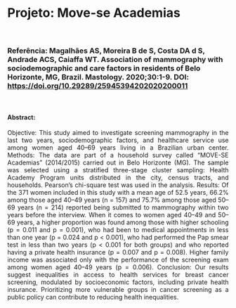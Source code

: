 # Projeto: Move-se Academias

<br>

### Referência: Magalhães AS, Moreira B de S, Costa DA d S, Andrade ACS, Caiaffa WT. Association of mammography with sociodemographic and care factors in residents of Belo Horizonte, MG, Brazil. Mastology. 2020;30:1-9. DOI: https://doi.org/10.29289/25945394202020200011

<br>

#### Abstract: 
<p style="text-align: justify;"> Objective: This study aimed to investigate screening mammography in the last two years, sociodemographic factors, and healthcare service use among women aged 40–69 years living in a Brazilian urban center. Methods: The data are part of a household survey called “MOVE-SE Academias” (2014/2015) carried out in Belo Horizonte (MG). The sample was selected using a stratified three-stage cluster sampling: Health Academy Program units distributed in the city, census tracts, and households. Pearson’s chi-square test was used in the analysis. Results: Of the 371 women included in this study with a mean age of 52.5 years, 66.2% among those aged 40–49 years (n = 157) and 75.7% among those aged 50–69 years (n = 214) reported being submitted to mammography within two years before the interview. When it comes to women aged 40–49 and 50–69 years, a higher proportion was found among those with higher schooling (p = 0.011 and p = 0.001), who had been to medical appointments in less than one year (p = 0.024 and p < 0.001), who had performed the Pap smear test in less than two years (p < 0.001 for both groups) and who reported having a private health insurance (p = 0.007 and p = 0.008). Higher family income was associated only with the performance of the screening exam among women aged 40–49 years (p = 0.006). Conclusion: Our results suggest inequalities in access to health services for breast cancer screening, modulated by socioeconomic factors, including private health insurance. Prioritizing more vulnerable groups in cancer screening as a public policy can contribute to reducing health inequalities.</p>
